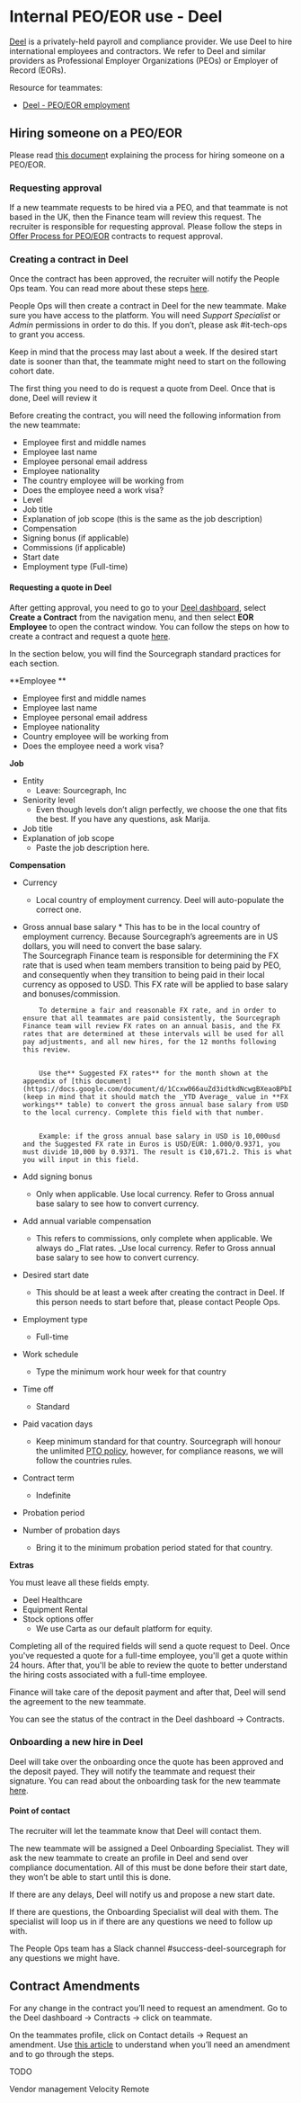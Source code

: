 # Internal PEO/EOR use - Deel

[Deel](https://www.deel.com/) is a privately-held payroll and compliance provider. We use Deel to hire international employees and contractors. We refer to Deel and similar providers as Professional Employer Organizations (PEOs) or Employer of Record (EORs).

Resource for teammates:

- [Deel - PEO/EOR employment](../process/how-we-engage-talent-outside-the-us/deel.md)

## Hiring someone on a PEO/EOR

Please read [this documen](https://docs.google.com/presentation/d/1LIXOhvAmNjjiGV5oB0x3iRDrsjBkB0cbhSFGttCYCyo/edit#slide=id.g11848eed1f7_0_0)t explaining the process for hiring someone on a PEO/EOR.

### Requesting approval

If a new teammate requests to be hired via a PEO, and that teammate is not based in the UK, then the Finance team will review this request. The recruiter is responsible for requesting approval. Please follow the steps in [Offer Process for PEO/EOR](../../talent/process/extending_an_offer.md#offer-process-for-peoeor-contracts) contracts to request approval.

### Creating a contract in Deel

Once the contract has been approved, the recruiter will notify the People Ops team. You can read more about these steps [here](../../talent/process/after_the_offer.md#onboarding-process-for-peo-hires).

People Ops will then create a contract in Deel for the new teammate. Make sure you have access to the platform. You will need _Support Specialist_ or _Admin_ permissions in order to do this. If you don’t, please ask #it-tech-ops to grant you access.

Keep in mind that the process may last about a week. If the desired start date is sooner than that, the teammate might need to start on the following cohort date.

The first thing you need to do is request a quote from Deel. Once that is done, Deel will review it

Before creating the contract, you will need the following information from the new teammate:

- Employee first and middle names
- Employee last name
- Employee personal email address
- Employee nationality
- The country employee will be working from
- Does the employee need a work visa?
- Level
- Job title
- Explanation of job scope (this is the same as the job description)
- Compensation
- Signing bonus (if applicable)
- Commissions (if applicable)
- Start date
- Employment type (Full-time)

#### Requesting a quote in Deel

After getting approval, you need to go to your [Deel dashboard](https://app.deel.com/), select **Create a Contract** from the navigation menu, and then select **EOR Employee** to open the contract window. You can follow the steps on how to create a contract and request a quote [here](https://help.letsdeel.com/hc/en-gb/articles/4407745374353-How-to-create-a-full-time-employee-contract).

In the section below, you will find the Sourcegraph standard practices for each section.

**Employee **

- Employee first and middle names
- Employee last name
- Employee personal email address
- Employee nationality
- Country employee will be working from
- Does the employee need a work visa?

**Job**

- Entity
  - Leave: Sourcegraph, Inc
- Seniority level
  - Even though levels don’t align perfectly, we choose the one that fits the best. If you have any questions, ask Marija.
- Job title
- Explanation of job scope
  - Paste the job description here.

**Compensation**

- Currency
  - Local country of employment currency. Deel will auto-populate the correct one.
- Gross annual base salary \* This has to be in the local country of employment currency. Because Sourcegraph’s agreements are in US dollars, you will need to convert the base salary. \
  The Sourcegraph Finance team is responsible for determining the FX rate that is used when team members transition to being paid by PEO, and consequently when they transition to being paid in their local currency as opposed to USD. This FX rate will be applied to base salary and bonuses/commission.

          To determine a fair and reasonable FX rate, and in order to ensure that all teammates are paid consistently, the Sourcegraph Finance team will review FX rates on an annual basis, and the FX rates that are determined at these intervals will be used for all pay adjustments, and all new hires, for the 12 months following this review.


          Use the** Suggested FX rates** for the month shown at the appendix of [this document](https://docs.google.com/document/d/1Ccxw066auZd3idtkdNcwgBXeaoBPbIQT48wNUVp1XdM/edit) (keep in mind that it should match the _YTD Average_ value in **FX workings** table) to convert the gross annual base salary from USD to the local currency. Complete this field with that number.


          Example: if the gross annual base salary in USD is 10,000usd and the Suggested FX rate in Euros is USD/EUR: 1.000/0.9371, you must divide 10,000 by 0.9371. The result is €10,671.2. This is what you will input in this field.

- Add signing bonus
  - Only when applicable. Use local currency. Refer to Gross annual base salary to see how to convert currency.
- Add annual variable compensation
  - This refers to commissions, only complete when applicable. We always do \_Flat rates. \_Use local currency. Refer to Gross annual base salary to see how to convert currency.
- Desired start date
  - This should be at least a week after creating the contract in Deel. If this person needs to start before that, please contact People Ops.
- Employment type
  - Full-time
- Work schedule
  - Type the minimum work hour week for that country
- Time off
  - Standard
- Paid vacation days
  - Keep minimum standard for that country. Sourcegraph will honour the unlimited [PTO policy](../../../../benefits-pay-perks/benefits-perks/time-off/index.md), however, for compliance reasons, we will follow the countries rules.
- Contract term
  - Indefinite
- Probation period
- Number of probation days
  - Bring it to the minimum probation period stated for that country.

**Extras**

You must leave all these fields empty.

- Deel Healthcare
- Equipment Rental
- Stock options offer
  - We use Carta as our default platform for equity.

Completing all of the required fields will send a quote request to Deel. Once you've requested a quote for a full-time employee, you'll get a quote within 24 hours. After that, you'll be able to review the quote to better understand the hiring costs associated with a full-time employee.

Finance will take care of the deposit payment and after that, Deel will send the agreement to the new teammate.

You can see the status of the contract in the Deel dashboard → Contracts.

### Onboarding a new hire in Deel

Deel will take over the onboarding once the quote has been approved and the deposit payed. They will notify the teammate and request their signature. You can read about the onboarding task for the new teammate [here](https://help.letsdeel.com/hc/en-gb/articles/4414311737745-What-will-my-onboarding-process-look-like-).

#### Point of contact

The recruiter will let the teammate know that Deel will contact them.

The new teammate will be assigned a Deel Onboarding Specialist. They will ask the new teammate to create an profile in Deel and send over compliance documentation. All of this must be done before their start date, they won’t be able to start until this is done.

If there are any delays, Deel will notify us and propose a new start date.

If there are questions, the Onboarding Specialist will deal with them. The specialist will loop us in if there are any questions we need to follow up with.

The People Ops team has a Slack channel #success-deel-sourcegraph for any questions we might have.

## Contract Amendments

For any change in the contract you’ll need to request an amendment. Go to the Deel dashboard → Contracts → click on teammate.

On the teammates profile, click on Contact details → Request an amendment. Use [this article](https://help.letsdeel.com/hc/en-gb/articles/4409044036369-How-do-I-amend-a-Full-Time-Employee-EOR-contract-) to understand when you’ll need an amendment and to go through the steps.

TODO

Vendor management
Velocity
Remote
